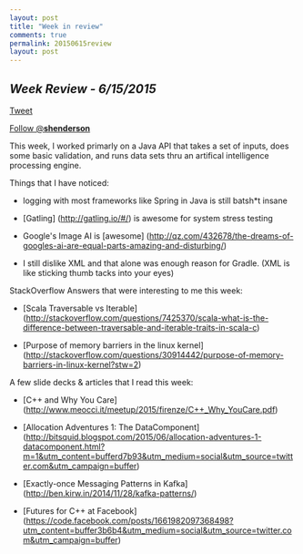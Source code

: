 ```yaml
---
layout: post
title: "Week in review"
comments: true
permalink: 20150615review
layout: post
---
```

*Week Review - 6/15/2015*
-----

<div>
<a href="https://twitter.com/share" class="twitter-share-button" data-via="__shenderson__">Tweet</a>
 
<a href="https://twitter.com/__shenderson__" class="twitter-follow-button" data-show-count="false">Follow @__shenderson__</a>
<script>!function(d,s,id){var js,fjs=d.getElementsByTagName(s)[0],p=/^http:/.test(d.location)?'http':'https';if(!d.getElementById(id)){js=d.createElement(s);js.id=id;js.src=p+'://platform.twitter.com/widgets.js';fjs.parentNode.insertBefore(js,fjs);}}(document, 'script', 'twitter-wjs');</script>
 
 </div>

<!-- Put this just before the closing body tag -->
<script>!function(d,s,id){var js,fjs=d.getElementsByTagName(s)[0];if(!d.getElementById(id)){js=d.createElement(s);js.id=id;js.src="//platform.twitter.com/widgets.js";fjs.parentNode.insertBefore(js,fjs);}}(document,"script","twitter-wjs");</script>

This week, I worked primarly on a Java API that takes a
set of inputs, does some basic validation, and runs data sets thru an artifical intelligence processing engine.

Things that I have noticed:

  * logging with most frameworks like Spring in Java is still batsh*t insane

  * [Gatling] (http://gatling.io/#/) is awesome for system stress testing

  * Google's Image AI is [awesome] (http://qz.com/432678/the-dreams-of-googles-ai-are-equal-parts-amazing-and-disturbing/)

  * I still dislike XML and that alone was enough reason for Gradle.  (XML is like sticking thumb tacks into your eyes)

StackOverflow Answers that were interesting to me this week:

  * [Scala Traversable vs Iterable] (http://stackoverflow.com/questions/7425370/scala-what-is-the-difference-between-traversable-and-iterable-traits-in-scala-c) 

  * [Purpose of memory barriers in the linux kernel] (http://stackoverflow.com/questions/30914442/purpose-of-memory-barriers-in-linux-kernel?stw=2)

A few slide decks & articles that I read this week:

  * [C++ and Why You Care] (http://www.meocci.it/meetup/2015/firenze/C++_Why_YouCare.pdf)

  * [Allocation Adventures 1: The DataComponent] (http://bitsquid.blogspot.com/2015/06/allocation-adventures-1-datacomponent.html?m=1&utm_content=bufferd7b93&utm_medium=social&utm_source=twitter.com&utm_campaign=buffer)

  * [Exactly-once Messaging Patterns in Kafka] (http://ben.kirw.in/2014/11/28/kafka-patterns/)

  * [Futures for C++ at Facebook] (https://code.facebook.com/posts/1661982097368498?utm_content=buffer3b6b4&utm_medium=social&utm_source=twitter.com&utm_campaign=buffer)